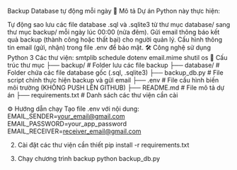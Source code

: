 Backup Database tự động mỗi ngày
📌 Mô tả
Dự án Python này thực hiện:

Tự động sao lưu các file database .sql và .sqlite3 từ thư mục database/ sang thư mục backup/ mỗi ngày lúc 00:00 (nửa đêm).
Gửi email thông báo kết quả backup (thành công hoặc thất bại) cho người quản lý.
Cấu hình thông tin email (gửi, nhận) trong file .env để bảo mật.
🛠️ Công nghệ sử dụng
Python 3
Các thư viện:
smtplib
schedule
dotenv
email.mime
shutil
os
📂 Cấu trúc thư mục
├── backup/ # Folder lưu các file backup ├── database/ # Folder chứa các file database gốc (.sql, .sqlite3) ├── backup_db.py # File script chính thực hiện backup và gửi email ├── .env # File cấu hình biến môi trường (KHÔNG PUSH LÊN GITHUB) ├── README.md # File mô tả dự án ├── requirements.txt # Danh sách các thư viện cần cài

⚙️ Hướng dẫn chạy
Tạo file .env với nội dung:
EMAIL_SENDER=your_email@gmail.com
EMAIL_PASSWORD=your_app_password
EMAIL_RECEIVER=receiver_email@gmail.com

2. Cài đặt các thư viện cần thiết
pip install -r requirements.txt

3. Chạy chương trình backup
python backup_db.py
